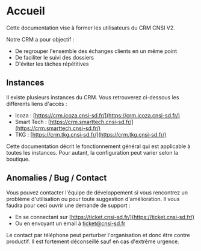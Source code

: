 # Accueil

Cette documentation vise à former les utilisateurs du CRM CNSI V2.

Notre CRM a pour objectif : 

- De regrouper l'ensemble des échanges clients en un même point
- De faciliter le suivi des dossiers
- D'éviter les tâches répétitives

## Instances
Il existe plusieurs instances du CRM. Vous retrouverez ci-dessous les différents liens d'accès :

- Icoza : [https://crm.icoza.cnsi-sd.fr/](https://crm.icoza.cnsi-sd.fr/)
- Smart Tech : [https://crm.smarttech.cnsi-sd.fr/](https://crm.smarttech.cnsi-sd.fr/)
- TKG : [https://crm.tkg.cnsi-sd.fr/](https://crm.tkg.cnsi-sd.fr/)

Cette documentation décrit le fonctionnement général qui est applicable à toutes les instances. Pour autant, la configuration peut varier selon la boutique.

## Anomalies / Bug / Contact
Vous pouvez contacter l'équipe de développement si vous rencontrez un problème d'utilisation ou pour toute suggestion d'amélioration.
Il vous faudra pour ceci ouvrir une demande de support :

- En se connectant sur [https://ticket.cnsi-sd.fr/](https://ticket.cnsi-sd.fr/)
- Ou en envoyant un email à [ticket@cnsi-sd.fr](mailto:ticket@cnsi-sd.fr)

Le contact par téléphone peut perturber l'organisation et donc être contre productif. Il est fortement déconseillé sauf en cas d'extrême urgence.
